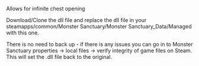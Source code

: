 Allows for infinite chest opening

Download/Clone the dll file and replace the dll file in your steamapps/common/Monster Sanctuary/Monster Sanctuary_Data/Managed with this one.

There is no need to back up - if there is any issues you can go in to Monster Sanctuary properties -> local files -> verify integrity of game files on Steam.
This will set the .dll file back to the original.
